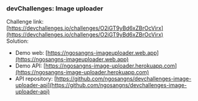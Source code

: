 ### devChallenges: Image uploader
Challenge link: [https://devchallenges.io/challenges/O2iGT9yBd6xZBrOcVirx](https://devchallenges.io/challenges/O2iGT9yBd6xZBrOcVirx)  
Solution:
- Demo web: [https://ngosangns-imageuploader.web.app](https://ngosangns-imageuploader.web.app)
- Demo API: [https://ngosangns-image-uploader.herokuapp.com](https://ngosangns-image-uploader.herokuapp.com)
- API repository: [https://github.com/ngosangns/devchallenges-image-uploader-api](https://github.com/ngosangns/devchallenges-image-uploader-api)